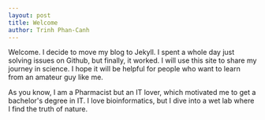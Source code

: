 ```yaml
---
layout: post
title: Welcome
author: Trinh Phan-Canh
---
```


Welcome. I decide to move my blog to Jekyll. I spent a whole day just solving issues on Github, but finally, it worked. I will use this site to share my journey in science. I hope it will be helpful for people who want to learn from an amateur guy like me.

As you know, I am a Pharmacist but an IT lover, which motivated me to get a bachelor's degree in IT. I love bioinformatics, but I dive into a wet lab where I find the truth of nature.